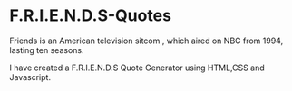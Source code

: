 # F.R.I.E.N.D.S-Quotes
Friends is an American television sitcom , which aired on NBC from 1994, lasting ten seasons.


I have created a F.R.I.E.N.D.S Quote Generator using HTML,CSS and Javascript.


